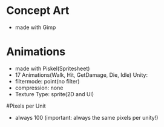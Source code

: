 # Concept Art 
- made with Gimp

# Animations
- made with Piskel(Spritesheet) 
- 17 Animations(Walk, Hit, GetDamage, Die, Idle)
Unity:
- filtermode: point(no filter)
- compression: none
- Texture Type: sprite(2D and UI)

#Pixels per Unit
- always 100 (important: always the same pixels per unity!)

